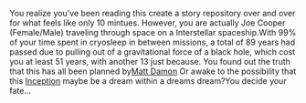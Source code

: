 You realize you've been reading this create a story repository over and over for what feels like only 10 mintues.
However, you are actually Joe Cooper (Female/Male) traveling through space on a Interstellar spaceship.With 99% of
your time spent in cryosleep in between missions, a total of 89 years had passed due to pulling out of 
a gravitational force of a black hole, which cost you at least 51 years, with another 13
just because. You found out the truth that this has all been planned by[Matt Damon](https://en.wikipedia.org/wikiMatt_Damon#/media/File:RobertDeNiroMattDamonBerlinFeb07.jpg) Or awake to the possibility that this [Inception](http://inception.wikia.com/wiki/Totem?file=Spinning-top-inception.jpg) maybe be a dream within a dreams dream?You decide your fate...